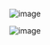 ![image](https://user-images.githubusercontent.com/81791654/168472752-bb51ea1a-04f3-4b9c-bae9-9aa3675817e7.png)

![image](https://user-images.githubusercontent.com/81791654/168472779-62941072-3dc0-48c9-b9b6-626ed08d4a4c.png)



